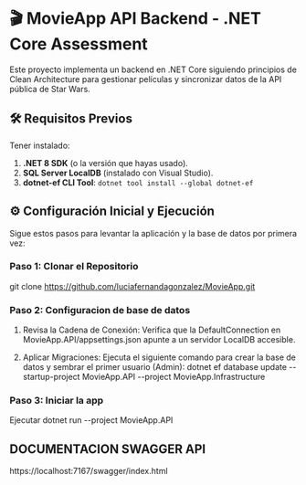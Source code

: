 # 🎬 MovieApp API Backend - .NET Core Assessment

Este proyecto implementa un backend en .NET Core siguiendo principios de Clean Architecture para gestionar películas y sincronizar datos de la API pública de Star Wars.

## 🛠️ Requisitos Previos

Tener instalado:
1. **.NET 8 SDK** (o la versión que hayas usado).
2. **SQL Server LocalDB** (instalado con Visual Studio).
3. **dotnet-ef CLI Tool**: `dotnet tool install --global dotnet-ef`

## ⚙️ Configuración Inicial y Ejecución

Sigue estos pasos para levantar la aplicación y la base de datos por primera vez:

### Paso 1: Clonar el Repositorio

git clone https://github.com/luciafernandagonzalez/MovieApp.git

### Paso 2: Configuracion de base de datos

1. Revisa la Cadena de Conexión: Verifica que la DefaultConnection en MovieApp.API/appsettings.json apunte a un servidor LocalDB accesible.

2. Aplicar Migraciones: Ejecuta el siguiente comando para crear la base de datos y sembrar el primer usuario (Admin):
dotnet ef database update --startup-project MovieApp.API --project MovieApp.Infrastructure

### Paso 3: Iniciar la app

Ejecutar 
dotnet run --project MovieApp.API

## DOCUMENTACION SWAGGER API

https://localhost:7167/swagger/index.html
